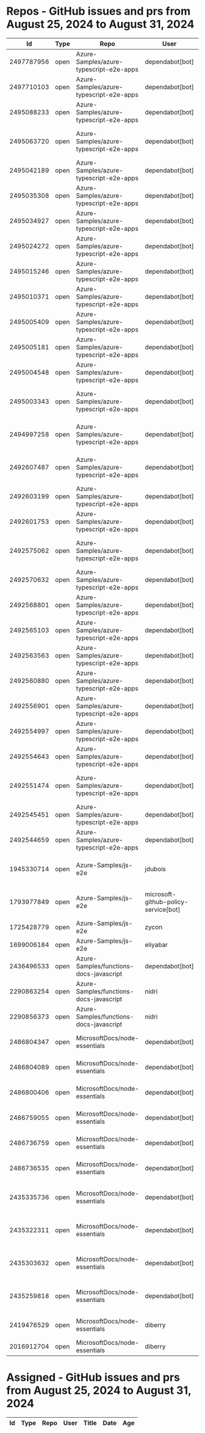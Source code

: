 # Repos - GitHub issues and prs from August 25, 2024 to August 31, 2024
|Id|Type|Repo|User|Title|Date|Age|
|--|--|--|--|--|--|--|
|2497787956|open|Azure-Samples/azure-typescript-e2e-apps|dependabot[bot]| [Bump styled-components from 5.3.11 to 6.1.13 in /app-react-vite-openai-chat](https://api.github.com/repos/Azure-Samples/azure-typescript-e2e-apps/issues/594)|2024-08-30T16:51:47Z|1|
|2497710103|open|Azure-Samples/azure-typescript-e2e-apps|dependabot[bot]| [Bump styled-components from 5.3.11 to 6.1.13 in /app-react-vite](https://api.github.com/repos/Azure-Samples/azure-typescript-e2e-apps/issues/593)|2024-08-30T16:24:56Z|1|
|2495088233|open|Azure-Samples/azure-typescript-e2e-apps|dependabot[bot]| [Bump @azure/functions from 4.0.0-alpha.9 to 4.5.1 in /api](https://api.github.com/repos/Azure-Samples/azure-typescript-e2e-apps/issues/592)|2024-08-29T17:01:18Z|2|
|2495063720|open|Azure-Samples/azure-typescript-e2e-apps|dependabot[bot]| [Bump @azure/functions from 4.0.0-alpha.9 to 4.5.1 in /api-function-v4-mongodb-mongo](https://api.github.com/repos/Azure-Samples/azure-typescript-e2e-apps/issues/591)|2024-08-29T16:49:32Z|2|
|2495042189|open|Azure-Samples/azure-typescript-e2e-apps|dependabot[bot]| [Bump @azure/functions from 2.0.0 to 4.5.1 in /api-functions-v3-upload-file](https://api.github.com/repos/Azure-Samples/azure-typescript-e2e-apps/issues/590)|2024-08-29T16:39:49Z|2|
|2495035308|open|Azure-Samples/azure-typescript-e2e-apps|dependabot[bot]| [Bump mongoose from 7.8.1 to 8.6.0 in /api-functions-v4-mongoose](https://api.github.com/repos/Azure-Samples/azure-typescript-e2e-apps/issues/589)|2024-08-29T16:36:41Z|2|
|2495034927|open|Azure-Samples/azure-typescript-e2e-apps|dependabot[bot]| [Bump npm from 9.9.3 to 10.8.3 in /api-functions-v4-mongoose](https://api.github.com/repos/Azure-Samples/azure-typescript-e2e-apps/issues/588)|2024-08-29T16:36:30Z|2|
|2495024272|open|Azure-Samples/azure-typescript-e2e-apps|dependabot[bot]| [Bump @azure/functions from 4.0.0-alpha.9 to 4.5.1 in /api-inmemory](https://api.github.com/repos/Azure-Samples/azure-typescript-e2e-apps/issues/587)|2024-08-29T16:31:41Z|2|
|2495015246|open|Azure-Samples/azure-typescript-e2e-apps|dependabot[bot]| [Bump @mui/material from 5.16.7 to 6.0.1 in /azure-upload-file-to-storage/app](https://api.github.com/repos/Azure-Samples/azure-typescript-e2e-apps/issues/586)|2024-08-29T16:26:53Z|2|
|2495010371|open|Azure-Samples/azure-typescript-e2e-apps|dependabot[bot]| [Bump npm from 9.9.3 to 10.8.3 in /api-functions-v4-cosmos-db-no-sql](https://api.github.com/repos/Azure-Samples/azure-typescript-e2e-apps/issues/585)|2024-08-29T16:24:21Z|2|
|2495005409|open|Azure-Samples/azure-typescript-e2e-apps|dependabot[bot]| [Bump @azure/functions from 3.5.1 to 4.5.1 in /api-functions-v3-mongoose](https://api.github.com/repos/Azure-Samples/azure-typescript-e2e-apps/issues/584)|2024-08-29T16:21:47Z|2|
|2495005181|open|Azure-Samples/azure-typescript-e2e-apps|dependabot[bot]| [Bump mongoose from 7.8.1 to 8.6.0 in /api-functions-v3-mongoose](https://api.github.com/repos/Azure-Samples/azure-typescript-e2e-apps/issues/583)|2024-08-29T16:21:40Z|2|
|2495004548|open|Azure-Samples/azure-typescript-e2e-apps|dependabot[bot]| [Bump @azure/functions from 3.5.1 to 4.5.1 in /api-functions-v3](https://api.github.com/repos/Azure-Samples/azure-typescript-e2e-apps/issues/582)|2024-08-29T16:21:22Z|2|
|2495003343|open|Azure-Samples/azure-typescript-e2e-apps|dependabot[bot]| [Bump @azure/functions from 4.0.0-alpha.9 to 4.5.1 in /api-functions-v4-azure-resource-management](https://api.github.com/repos/Azure-Samples/azure-typescript-e2e-apps/issues/581)|2024-08-29T16:20:46Z|2|
|2494997258|open|Azure-Samples/azure-typescript-e2e-apps|dependabot[bot]| [Bump @azure/functions from 4.0.0-alpha.11 to 4.5.1 in /api-functions-v4-typescript-original](https://api.github.com/repos/Azure-Samples/azure-typescript-e2e-apps/issues/580)|2024-08-29T16:17:48Z|2|
|2492607487|open|Azure-Samples/azure-typescript-e2e-apps|dependabot[bot]| [Bump @types/node from 18.19.47 to 22.5.1 in /api-function-v4-mongodb-mongo](https://api.github.com/repos/Azure-Samples/azure-typescript-e2e-apps/issues/579)|2024-08-28T17:07:36Z|3|
|2492603199|open|Azure-Samples/azure-typescript-e2e-apps|dependabot[bot]| [Bump @types/node from 18.19.47 to 22.5.1 in /api-functions-v4-triggers](https://api.github.com/repos/Azure-Samples/azure-typescript-e2e-apps/issues/578)|2024-08-28T17:05:08Z|3|
|2492601753|open|Azure-Samples/azure-typescript-e2e-apps|dependabot[bot]| [Bump @types/node from 20.16.2 to 22.5.1](https://api.github.com/repos/Azure-Samples/azure-typescript-e2e-apps/issues/577)|2024-08-28T17:04:16Z|3|
|2492575062|open|Azure-Samples/azure-typescript-e2e-apps|dependabot[bot]| [Bump @types/node from 16.18.106 to 22.5.1 in /api-functions-v4-cosmos-db-no-sql](https://api.github.com/repos/Azure-Samples/azure-typescript-e2e-apps/issues/576)|2024-08-28T16:48:41Z|3|
|2492570632|open|Azure-Samples/azure-typescript-e2e-apps|dependabot[bot]| [Bump @types/node from 14.18.63 to 22.5.1 in /api-functions-v3-upload-file](https://api.github.com/repos/Azure-Samples/azure-typescript-e2e-apps/issues/575)|2024-08-28T16:46:13Z|3|
|2492568801|open|Azure-Samples/azure-typescript-e2e-apps|dependabot[bot]| [Bump @types/node from 16.18.106 to 22.5.1 in /api-functions-v4-mongoose](https://api.github.com/repos/Azure-Samples/azure-typescript-e2e-apps/issues/574)|2024-08-28T16:45:13Z|3|
|2492565103|open|Azure-Samples/azure-typescript-e2e-apps|dependabot[bot]| [Bump @types/node from 18.19.47 to 22.5.1 in /api-inmemory](https://api.github.com/repos/Azure-Samples/azure-typescript-e2e-apps/issues/573)|2024-08-28T16:43:15Z|3|
|2492563563|open|Azure-Samples/azure-typescript-e2e-apps|dependabot[bot]| [Bump @types/node from 18.19.47 to 22.5.1 in /api-functions-v4](https://api.github.com/repos/Azure-Samples/azure-typescript-e2e-apps/issues/572)|2024-08-28T16:42:23Z|3|
|2492560880|open|Azure-Samples/azure-typescript-e2e-apps|dependabot[bot]| [Bump @types/node from 20.16.2 to 22.5.1 in /lib-util](https://api.github.com/repos/Azure-Samples/azure-typescript-e2e-apps/issues/571)|2024-08-28T16:40:46Z|3|
|2492556901|open|Azure-Samples/azure-typescript-e2e-apps|dependabot[bot]| [Bump @types/node from 16.18.106 to 22.5.1 in /api-functions-v3-mongoose](https://api.github.com/repos/Azure-Samples/azure-typescript-e2e-apps/issues/570)|2024-08-28T16:38:26Z|3|
|2492554997|open|Azure-Samples/azure-typescript-e2e-apps|dependabot[bot]| [Bump @types/node from 20.16.2 to 22.5.1 in /sdk-azure-openai](https://api.github.com/repos/Azure-Samples/azure-typescript-e2e-apps/issues/569)|2024-08-28T16:37:17Z|3|
|2492554643|open|Azure-Samples/azure-typescript-e2e-apps|dependabot[bot]| [Bump @types/node from 20.16.2 to 22.5.1 in /lib-openai](https://api.github.com/repos/Azure-Samples/azure-typescript-e2e-apps/issues/568)|2024-08-28T16:37:05Z|3|
|2492551474|open|Azure-Samples/azure-typescript-e2e-apps|dependabot[bot]| [Bump @types/node from 20.16.2 to 22.5.1 in /quickstarts/azure-openai-assistants/ts](https://api.github.com/repos/Azure-Samples/azure-typescript-e2e-apps/issues/567)|2024-08-28T16:35:18Z|3|
|2492545451|open|Azure-Samples/azure-typescript-e2e-apps|dependabot[bot]| [Bump @types/node from 18.19.47 to 22.5.1 in /app-react-vite-openai-chat](https://api.github.com/repos/Azure-Samples/azure-typescript-e2e-apps/issues/566)|2024-08-28T16:32:03Z|3|
|2492544659|open|Azure-Samples/azure-typescript-e2e-apps|dependabot[bot]| [Bump @types/node from 16.18.106 to 22.5.1 in /api-functions-v3](https://api.github.com/repos/Azure-Samples/azure-typescript-e2e-apps/issues/565)|2024-08-28T16:31:38Z|3|
|1945330714|open|Azure-Samples/js-e2e|jdubois| [This repo doesn't meet the "durable ownership minimums" for Microsoft compliance](https://api.github.com/repos/Azure-Samples/js-e2e/issues/55)|2023-10-16T14:19:48Z|320|
|1793977849|open|Azure-Samples/js-e2e|microsoft-github-policy-service[bot]| [FabricBot: Onboarding to GitOps.ResourceManagement because of FabricBot decommissioning](https://api.github.com/repos/Azure-Samples/js-e2e/issues/54)|2023-07-07T18:01:49Z|421|
|1725428779|open|Azure-Samples/js-e2e|zycon| [Method changed to beginStart](https://api.github.com/repos/Azure-Samples/js-e2e/issues/53)|2023-05-25T09:20:31Z|464|
|1699006184|open|Azure-Samples/js-e2e|eliyabar| [Update create-vm.js](https://api.github.com/repos/Azure-Samples/js-e2e/issues/52)|2023-05-07T10:47:32Z|482|
|2436496533|open|Azure-Samples/functions-docs-javascript|dependabot[bot]| [Bump fast-xml-parser from 4.3.6 to 4.4.1 in /setup/storage-table-setup](https://api.github.com/repos/Azure-Samples/functions-docs-javascript/issues/10)|2024-07-29T22:27:36Z|33|
|2290863254|open|Azure-Samples/functions-docs-javascript|nidri| [Update README.md to update references to http triggers](https://api.github.com/repos/Azure-Samples/functions-docs-javascript/issues/9)|2024-05-11T11:56:21Z|112|
|2290856373|open|Azure-Samples/functions-docs-javascript|nidri| [Update httpTriggerRoute.js to use 'context' instead of 'console' for …](https://api.github.com/repos/Azure-Samples/functions-docs-javascript/issues/8)|2024-05-11T11:47:20Z|112|
|2486804347|open|MicrosoftDocs/node-essentials|dependabot[bot]| [chore(deps-dev): bump husky from 9.0.10 to 9.1.5 in /nodejs-http](https://api.github.com/repos/MicrosoftDocs/node-essentials/issues/172)|2024-08-26T12:56:22Z|5|
|2486804089|open|MicrosoftDocs/node-essentials|dependabot[bot]| [chore(deps-dev): bump eslint from 8.57.0 to 9.9.1 in /nodejs-http](https://api.github.com/repos/MicrosoftDocs/node-essentials/issues/171)|2024-08-26T12:56:16Z|5|
|2486800406|open|MicrosoftDocs/node-essentials|dependabot[bot]| [chore(deps-dev): bump eslint from 8.57.0 to 9.9.1 in /nodejs-intro](https://api.github.com/repos/MicrosoftDocs/node-essentials/issues/170)|2024-08-26T12:54:28Z|5|
|2486759055|open|MicrosoftDocs/node-essentials|dependabot[bot]| [chore(deps-dev): bump eslint from 9.6.0 to 9.9.1 in /nodejs-debug](https://api.github.com/repos/MicrosoftDocs/node-essentials/issues/169)|2024-08-26T12:34:53Z|5|
|2486736759|open|MicrosoftDocs/node-essentials|dependabot[bot]| [chore(deps-dev): bump husky from 9.0.10 to 9.1.5 in /nodejs-files](https://api.github.com/repos/MicrosoftDocs/node-essentials/issues/168)|2024-08-26T12:24:39Z|5|
|2486736535|open|MicrosoftDocs/node-essentials|dependabot[bot]| [chore(deps-dev): bump eslint from 8.57.0 to 9.9.1 in /nodejs-files](https://api.github.com/repos/MicrosoftDocs/node-essentials/issues/167)|2024-08-26T12:24:33Z|5|
|2435335736|open|MicrosoftDocs/node-essentials|dependabot[bot]| [chore(deps-dev): bump @babel/eslint-parser from 7.24.1 to 7.25.1 in /nodejs-files](https://api.github.com/repos/MicrosoftDocs/node-essentials/issues/154)|2024-07-29T12:51:44Z|33|
|2435322311|open|MicrosoftDocs/node-essentials|dependabot[bot]| [chore(deps-dev): bump @babel/eslint-parser from 7.24.1 to 7.25.1 in /nodejs-intro](https://api.github.com/repos/MicrosoftDocs/node-essentials/issues/152)|2024-07-29T12:45:22Z|33|
|2435303632|open|MicrosoftDocs/node-essentials|dependabot[bot]| [chore(deps-dev): bump @babel/eslint-parser from 7.24.1 to 7.25.1 in /nodejs-debug](https://api.github.com/repos/MicrosoftDocs/node-essentials/issues/150)|2024-07-29T12:36:24Z|33|
|2435259818|open|MicrosoftDocs/node-essentials|dependabot[bot]| [chore(deps-dev): bump @babel/eslint-parser from 7.24.1 to 7.25.1 in /nodejs-http](https://api.github.com/repos/MicrosoftDocs/node-essentials/issues/147)|2024-07-29T12:16:13Z|33|
|2419476529|open|MicrosoftDocs/node-essentials|diberry| [Dependencies module - updates based on security work.](https://api.github.com/repos/MicrosoftDocs/node-essentials/issues/144)|2024-07-19T17:31:36Z|43|
|2016912704|open|MicrosoftDocs/node-essentials|diberry| [Best practice for updates](https://api.github.com/repos/MicrosoftDocs/node-essentials/issues/47)|2023-11-29T15:58:58Z|276|
# Assigned - GitHub issues and prs from August 25, 2024 to August 31, 2024
|Id|Type|Repo|User|Title|Date|Age|
|--|--|--|--|--|--|--|
